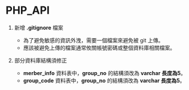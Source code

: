 # PHP_API

1. 新增 **.gitignore** 檔案
    - 為了避免敏感的資訊外洩，需要一個檔案來避免被 git 上傳。
    - 應該被避免上傳的檔案通常攸關帳號密碼或整個資料庫相關檔案。

2. 部分資料庫結構須修正
    - **merber_info** 資料表中，**group_no** 的結構須改為 **varchar 長度為5**。
    - **group_code** 資料表中，**group_no** 的結構須改為 **varchar 長度為5**。
